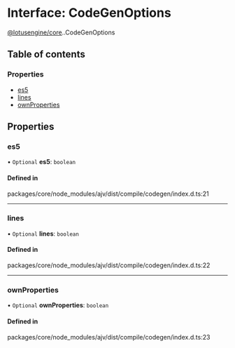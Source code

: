 # Interface: CodeGenOptions

[@lotusengine/core](../wiki/@lotusengine.core).[<internal>](../wiki/@lotusengine.core.%3Cinternal%3E).CodeGenOptions

## Table of contents

### Properties

- [es5](../wiki/@lotusengine.core.%3Cinternal%3E.CodeGenOptions#es5)
- [lines](../wiki/@lotusengine.core.%3Cinternal%3E.CodeGenOptions#lines)
- [ownProperties](../wiki/@lotusengine.core.%3Cinternal%3E.CodeGenOptions#ownproperties)

## Properties

### es5

• `Optional` **es5**: `boolean`

#### Defined in

packages/core/node_modules/ajv/dist/compile/codegen/index.d.ts:21

___

### lines

• `Optional` **lines**: `boolean`

#### Defined in

packages/core/node_modules/ajv/dist/compile/codegen/index.d.ts:22

___

### ownProperties

• `Optional` **ownProperties**: `boolean`

#### Defined in

packages/core/node_modules/ajv/dist/compile/codegen/index.d.ts:23
